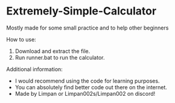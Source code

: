 # Extremely-Simple-Calculator
Mostly made for some small practice and to help other beginners

How to use:
1. Download and extract the file.
2. Run runner.bat to run the calculator.

Additional information: 
- I would recommend using the code for learning purposes.
- You can absolutely find better code out there on the internet.
- Made by Limpan or Limpan002s/Limpan002 on discord!
